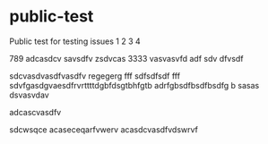 # public-test
Public test for testing issues
1
2
3
4

789
adcasdcv
savsdfv
zsdvcas
3333
vasvasvfd
adf
sdv
dfvsdf

sdcvasdvasdfvasdfv
regegerg
fff
sdfsdfsdf
fff
sdvfgasdgvaesdfrvrttttdgbfdsgtbhfgtb
adrfgbsdfbsdfbsdfg
b
sasas
dsvasvdav

adcascvasdfv

sdcwsqce
acaseceqarfvwerv
acasdcvasdfvdswrvf
